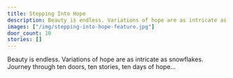 ```yaml
---
title: Stepping Into Hope
description: Beauty is endless. Variations of hope are as intricate as snowflakes. Journey through ten doors, ten stories, ten days of hope…
images: ["/img/stepping-into-hope-feature.jpg"]
door_count: 10
stories: []
---
```


Beauty is endless. Variations of hope are as intricate as snowflakes. Journey through ten doors, ten stories, ten days of hope…
